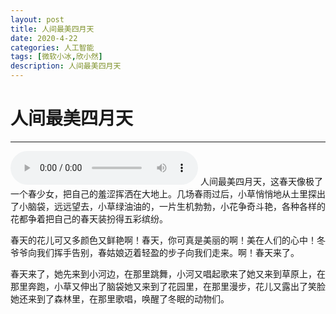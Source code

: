 ```yaml
---
layout: post
title: 人间最美四月天
date: 2020-4-22
categories: 人工智能
tags: [微软小冰,欣小然]
description: 人间最美四月天
---
```

# 人间最美四月天

-----------
<audio autoplay="autoplay" controls="controls"  loop="loop">
<source src="/music/rjzmsyt.mp3" type="audio/mp3" />
</audio>
人间最美四月天，这春天像极了一个春少女，把自己的羞涩挥洒在大地上。几场春雨过后，小草悄悄地从土里探出了小脑袋，远远望去，小草绿油油的，一片生机勃勃，小花争奇斗艳，各种各样的花都争着把自己的春天装扮得五彩缤纷。

春天的花儿可又多颜色又鲜艳啊！春天，你可真是美丽的啊！美在人们的心中！冬爷爷向我们挥手告别，春姑娘迈着轻盈的步子向我们走来。啊！春天来了。

春天来了，她先来到小河边，在那里跳舞，小河又唱起歌来了她又来到草原上，在那里奔跑，小草又伸出了脑袋她又来到了花园里，在那里漫步，花儿又露出了笑脸她还来到了森林里，在那里歌唱，唤醒了冬眠的动物们。